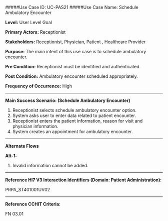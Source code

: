 #####Use Case ID: UC-PAS21
#####Use Case Name: Schedule Ambulatory Encounter

**Level:**                     User Level Goal

**Primary Actors:**            Receptionist

**Stakeholders:**              Receptionist, Physician, Patient , Healthcare Provider

**Purpose:**                   The main intent of this use case is to schedule ambulatory encounter.

**Pre Condition:**             Receptionist must be identified and authenticated.

**Post Condition:**            Ambulatory encounter scheduled appropriately.

**Frequency of Occurrence:**   High
__________________________________________________________
**Main Success Scenario: (Schedule Ambulatory Encounter)**

1. Receptionist selects schedule ambulatory encounter option.
2. System asks user to enter data related to patient encounter.
3. Receptionist enters the patient information, reason for visit and physician information.
4. System creates an appointment for ambulatory encounter.

_______________________________________________________________________________
**Alternate Flows** 

**Alt-1:**

1. Invalid information cannot be added.

________________________________________________________________________
**Reference Hl7 V3 Interaction Identifiers (Domain: Patient Administration):**

PRPA_ST401001UV02
_______________________________________________________________
**Reference CCHIT Criteria:**

FN 03.01



